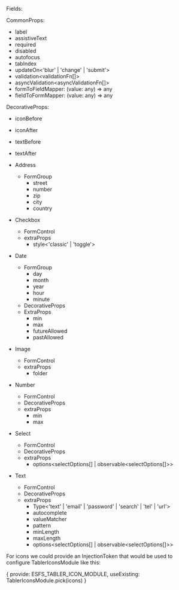 Fields:

CommonProps:

- label<boolean>
- assistiveText<boolean>
- required<boolean>
- disabled<boolean>
- autofocus<boolean>
- tabIndex<number>
- updateOn<'blur' | 'change' | 'submit'>
- validation<validationFn[]>
- asyncValidation<asyncValidationFn[]>
- formToFieldMapper: (value: any) => any
- fieldToFormMapper: (value: any) => any

DecorativeProps:

- iconBefore<boolean>
- iconAfter<boolean>
- textBefore<boolean>
- textAfter<boolean>

- Address
  - FormGroup
    - street
    - number
    - zip
    - city
    - country
- Checkbox
  - FormControl
  - extraProps
    - style<'classic' | 'toggle'>
- Date
  - FormGroup
    - day
    - month
    - year
    - hour
    - minute
  - DecorativeProps
  - ExtraProps
    - min<date>
    - max<date>
    - futureAllowed<boolean>
    - pastAllowed<boolean>
- Image
  - FormControl
  - extraProps
    - folder<string>
- Number
  - FormControl
  - DecorativeProps
  - extraProps
    - min<number>
    - max<number>
- Select
  - FormControl
  - DecorativeProps
  - extraProps
    - options<selectOptions[] | observable<selectOptions[]>>
- Text
  - FormControl
  - DecorativeProps
  - extraProps
    - Type<'text' | 'email' | 'password' | 'search' | 'tel' | 'url'>
    - autocomplete<boolean>
    - valueMatcher<function>
    - pattern<string>
    - minLength<number>
    - maxLength<number>
    - options<selectOptions[] | observable<selectOptions[]>>

For icons we could provide an InjectionToken that would be used to configure TablerIconsModule like this:

{ provide: ESFS_TABLER_ICON_MODULE, useExisting: TablerIconsModule.pick(icons) }
